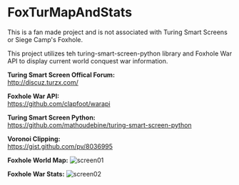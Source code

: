 # FoxTurMapAndStats

This is a fan made project and is not associated with Turing Smart Screens or Siege Camp's Foxhole.

This project utilizes teh turing-smart-screen-python library and Foxhole War API to display current world conquest war information.

**Turing Smart Screen Offical Forum:**
<br />
http://discuz.turzx.com/

**Foxhole War API:**
<br />
https://github.com/clapfoot/warapi

**Turing Smart Screen Python:**
<br />
https://github.com/mathoudebine/turing-smart-screen-python

**Voronoi Clipping:**
<br />
https://gist.github.com/pv/8036995




**Foxhole World Map:**
![screen01](https://github.com/fxn342/FoxTurMapAndStats/assets/141661840/0439cc06-40df-4111-8cd8-1ca2d950da22)

**Foxhole War Stats:**
![screen02](https://github.com/fxn342/FoxTurMapAndStats/assets/141661840/82c3a32f-6f13-4386-8eb6-9cb342a73158)
